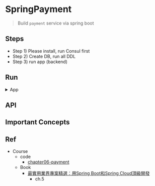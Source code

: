 # SpringPayment

> Build `payment` service via spring boot

## Steps

- Step 1) Please install, run Consul first
- Step 2) Create DB, run all DDL
- Step 3) run app (backend)

## Run

<details>
<summary>App</summary>

```bash
#---------------------------
# Run app
#---------------------------

# build
mvn package

# run
java -jar <built_jar>
```

</details>

## API


## Important Concepts

## Ref

- Course
    - code
        - [chapter06-payment](https://github.com/yennanliu/SpringPlayground/tree/main/courses/springBoot_springCloud_%E9%A0%82%E7%B4%9A%E9%96%8B%E7%99%BC_src_code/chapter06-payment)
    - Book
        - [最實用業界專案精選：用Spring Boot和Spring Cloud頂級開發](https://www.books.com.tw/products/0010923547)
            - ch.5
